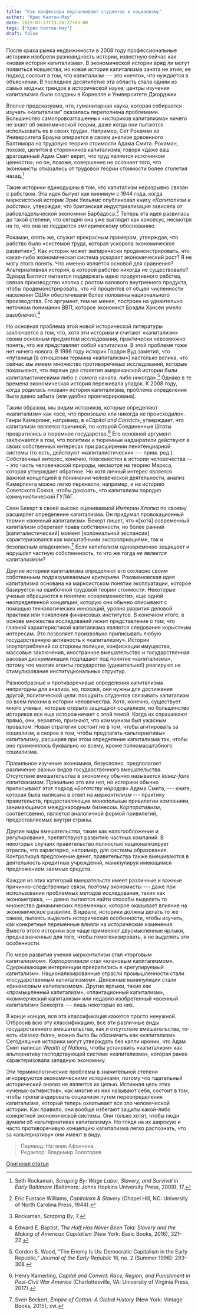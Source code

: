 ```yaml
---
title: "Как профессора подталкивают студентов к социализму"
author: "Крис Калтон-May"
date: 2019-07-27T23:26:27+03:00
tags: ["Крис Калтон-May"]
draft: false
---
```


После краха рынка недвижимости в 2008 году профессиональные историки изобрели разновидность истории, известную сейчас как «новая история капитализма». В экономической истории вряд ли могут появиться новшества, но новая история капитализма занята не этим, ее подход состоит в том, что _капитализм_ --- это «нечто», что нуждается в объяснении. В последнее десятилетие эта область стала одним из самых модных трендов в исторической науке; центры изучения капитализма были созданы в Корнелле и Университете Джорджии.

Вполне предсказуемо, что, гуманитарная наука, которая собирается изучать «капитализм” оказалась переполнена проблемами. Большинство самопровозглашенных «историков капитализма» ничего не знает об экономической теории, даже когда они пытаются использовать ее в своих трудах. Например, Сет Рокаман из Университета Брауна опирается в своем анализе довоенного Балтимора на трудовую теорию стоимости Адама Смита. Рокаман, похоже, целится в сторонников капитализма, говоря «даже ваш драгоценный Адам Смит верит, что труд является источником ценности»; но он, похоже, совершенно не осознает того, что экономисты отказались от трудовой теории стоимости более столетия назад.[^1]

Такие историки единодушны в том, что капитализм неразрывно связан с рабством. Эта идея бытует как минимум с 1944 года, когда марксистский историк Эрик Уильямс опубликовал книгу «_Капитализм и рабство»_, утверждая, что британская индустриализация зависела от рабовладельческой экономики Барбадоса.[^2] Теперь эта идея развилась до такой степени, что сегодня она уже выглядит как консесус, несмотря на то, что она не поддается эмпирическому обоснованию.

Рокаман, опять же, служит прекрасным примером, утверждая, что рабство было «системой труда, которая ускоряла экономическое развитие»[^3]. Как историк может эмпирически продемонстрировать, что какая-либо экономическая система _ускоряет_ экономический рост? Я не могу этого понять. Что именно является основой для сравнения? Альтернативная история, в которой рабство никогда не существовало? Эдвард Баптист пытается поддержать идею продуктивного рабства, связав производство хлопка с ростом валового внутреннего продукта, чтобы продемонстрировать, что «6 процентов от общей численности населения США» обеспечивали более половины национального производства. Его аргумент, тем не менее, построен на удивительно неточном понимании ВВП, которое экономист Брэдли Хансен умело разоблачил.[^4]

Но основная проблема этой новой исторической литературы заключается в том, что, хотя эти историки и считают «капитализм» своим основным предметом исследования, практически невозможно понять, что же представляет собой капитализм. В этой проблеме тоже нет ничего нового. В 1996 году историк Гордон Вуд заметил, что «путаница [в отношении термина «капитализм»] настолько велика, что сейчас мы имеем множество противоречивых исследований, которые показывают, что первые два столетия американской истории были капиталистическими либо с самого начала, либо никогда».[^5] Однако в те времена экономическая история переживала упадок. К 2008 году, когда родилась «новая» история капитализма, проблема определения была давно забыта (или удобно проигнорирована).

Таким образом, мы видим историков, которые определяют «капитализм» как «все, что произошло или никогда не происходило». Генри Камерлинг, например, в «_Capital and Convict»_, утверждает, что капитализм является причиной, по которой Соединенные Штаты превратились в тюремное государство.[^6] Его основной аргумент заключается в том, что политики и тюремные надзиратели действуют в своих собственных интересах при расширении пенитенциарной системы (то есть, действуют «капиталистически» --- прим. ред.). Собственный интерес, конечно, повсеместен в истории человечества --- это часть человеческой природы, несмотря на теорию Маркса, которая утверждает обратное. Но хотя личный интерес является важной концепцией в понимании человеческой деятельности, анализ Камерлинга можно легко перенести, например, и на историю Советского Союза, чтобы доказать, что капитализм породил коммунистический ГУЛАГ.

Свен Бекерт в своей высоко оцениваемой _Империи Хлопка_ по своему расширяет определение капитализма. Он придумал провокационный термин «военный капитализм». Бекерт пишет, что «[хотя] современный капитализм оберегает права собственности, но более ранний [капиталистический] момент [колониальной экспансии] характеризовался как масштабными экспроприациями, так и безопасным владением».[^7] Если капитализм одновременно _защищает_ и _нарушает_ частную собственность, то что же тогда _не_ _является_ капитализмом?

Другие историки капитализма определяют его согласно своим собственным подразумеваемым критериям. Рокамановская идея капитализма основана на марксистском понятии эксплуатации, которое базируется на ошибочной трудовой теории стоимости. Некоторые ученые обращаются к понятию «современности», еще одной неопределенной концепции, которую они обычно описывают с помощью технологических инноваций, уровня развития деловой практики или появления финансовых институтов. В конечном итоге, в основе множества исследований лежит представление о том, что главной характеристикой капитализма является следование корыстным интересам. Это позволяет произвольно приписывать любую государственную активность к «капитализму». Истории злоупотреблений со стороны полиции, конфискации имущества, массовые заключения, иностранное вмешательство и государственная расовая дискриминация подпадают под понятие «капитализма», потому что многие агенты государства (удивительно!) реагируют на стимулирование институциональных структур.

Разнообразные и противоречивые определения капитализма непригодны для анализа, но, похоже, они нужны для достижения другой, политической цели: поощрить студентов связывать капитализм со всем плохим в истории человечества. Хотя, конечно, существует много ученых, которые открыто защищают социализм, но большинство историков все еще осторожничает с этой темой. Когда их спрашивают прямо, они, вероятно, признают, что коммунизм был ужасным провалом. Новая стратегия состоит не в том, чтобы агитировать за социализм, а скорее в том, чтобы предлагать «альтернативы» капитализму, расширяя при этом определение капитализма так, чтобы оно применялось буквально ко всему, кроме полномасштабного социализма.

Правильное изучение экономики, безусловно, предполагает различение разных видов государственного вмешательства. Отсутствие вмешательства в экономику обычно называется _laisez-faire_ _капитализмом_. Правильно это или нет, но историки обычно приписывают этот подход «_Богатству народов»_ Адама Смита, --- книге, которая была написана в ответ на _меркантилизм_ --- практику правительств, предоставляющих монопольные привилегии компаниям, занимающимся международным бизнесом. _Корпоративизм_, соответсвенно, является аналогичной формой привилегий, предоставляемых внутри страны.

Другие виды вмешательства, такие как налогообложение и регулирование, препятствуют развитию частных компаний. В некоторых случаях правительство полностью национализирует отрасль, что характерно, например, для системы образования. Контролируя предложение денег, правительства также вмешиваются в деятельность кредитных учреждений, манипулируя имеющимся предложением заемных средств.

Каждая из этих категорий вмешательств имеет различные и важные причинно-следственные связи, поэтому экономисты --- даже при использовании проблемных методов исследования, таких как эконометрика, --- давно пытаются найти способы выделить то множество динамических переменных, которое оказывает влияние на экономическое развитие. В идеале, историки должны делать то же самое, пытаясь выделить исторические особенности, чтобы изучить, как конкретные переменные влияли на исторические изменения. Вместо этого историки все чаще применяют двусмысленные ярлыки, предназначенные для того, чтобы гомогенизировать, а не выделять эти особенности.

По мере развития учения _меркантилизм_ стал «торговым капитализмом». _Корпоративизм_ стал «клановым капитализмом». Сдерживающие интервенции превратились в «регулируемый капитализм». Национализированные отрасли промышленности стали «государственным капитализмом». Денежные манипуляции стали «финансовым капитализмом». Другие ярлыки, такие как «промышленный капитализм», «плантационный капитализм», «коммерческий капитализм» или недавно изобретенный «военный капитализм» Беккерта --- лишь некоторые из них.

В конце концов, вся эта классификация кажется просто ненужной. Отбросив всю эту классификацию, все эти различные виды государственного вмешательства, как и отсутствие вмешательства, то-есть «laissez-faire», можно было бы обозначить как «капитализм». Сегодняшние историки могут утверждать без капли иронии, что Адам Смит написал _Wealth of Nations,_ чтобы установить «капитализм» как альтернативу господствующей системе «капитализма», которая ранее характеризовала западную экономику.

Эти терминологические проблемы в значительной степени игнорируются экономическими историками, потому что тщательный исторический анализ не является их целью. Истинная цель этих «ученых-активистов», как многие из них называют себя, состоит в том, чтобы пропагандировать социализм путем переопределения капитализма, который теперь охватывает все зло человеческой истории. Как правило, они вообще избегают защиты какой-либо конкретной экономической системы. Они только хотят, чтобы люди думали об «альтернативах капитализму». Но глядя на их широкую и часто противоречивую концепцию капитализма легко распознать, что за «альтернативу» они имеют в виду.

[^1]: Seth Rockaman, _Scraping By: Wage Labor, Slavery, and Survival in Early Baltimore_ (Baltimore: Johns Hopkins University Press, 2009), 17.

[^2]: Eric Eustace Williams, _Capitalism & Slavery_ (Chapel Hill, NC: University of North Carolina Press, 1944).

[^3]: Rockaman, _Scraping By_, 7.

[^4]:  Edward E. Baptist, _The Half Has Never Been Told: Slavery and the Making of American Capitalism_ (New York: Basic Books, 2016), 321–22.

[^5]: Gordon S. Wood, “The Enemy Is Us: Democratic Capitalism in the Early Republic,” _Journal of the Early Republic_ 16, no. 2 (Summer 1996): 293–308.

[^6]:  Henry Kamerling, _Capital and Convict: Race, Region, and Punishment in Post-Civil War America_ (Charlottesville, VA: University of Virginia Press, 2017).

[^7]:  Sven Beckert, _Empire of Cotton: A Global History_ (New York: Vintage Books, 2015), xvi.

> Перевод: Наталия Афончина  
> Редактор: Владимир Золоторев  

[Оригинал статьи](https://mises.org/wire/how-college-profs-push-students-socialism)
